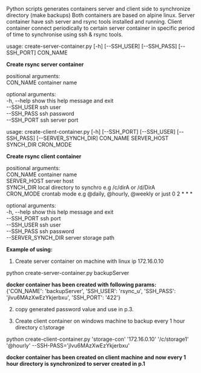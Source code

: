 Python scripts generates containers server and client side to synchronize directory (make backups)
Both containers are based on alpine linux.
Server container have ssh server and rsync tools installed and running.
Client container connect periodically to certain server container in specific period of time to synchronise using ssh & rsync tools.


usage: create-server-container.py [-h] [--SSH_USER] [--SSH_PASS] [--SSH_PORT] CON_NAME <br />

**Create rsync server container**

positional arguments:<br />
  CON_NAME     container name <br />

optional arguments:<br />
  -h, --help   show this help message and exit <br />
  --SSH_USER   ssh user <br />
  --SSH_PASS   ssh password <br />
  --SSH_PORT   ssh server port <br />

usage: create-client-container.py [-h] [--SSH_PORT] [--SSH_USER] [--SSH_PASS] [--SERVER_SYNCH_DIR] CON_NAME SERVER_HOST SYNCH_DIR CRON_MODE

**Create rsync client container**

positional arguments:<br />
  CON_NAME      container name <br />
  SERVER_HOST   server host <br />
  SYNCH_DIR     local directory to synchro e.g /c/dirA or /d/DirA <br />
  CRON_MODE     crontab mode e.g @daily, @hourly, @weekly or just 0 2 * * * <br />

optional arguments: <br />
  -h, --help            show this help message and exit <br />
  --SSH_PORT    ssh port <br />
  --SSH_USER    ssh user <br />
  --SSH_PASS    ssh password <br />
  --SERVER_SYNCH_DIR  server storage path <br />
  

**Example of using:**

1. Create server container on machine with linux ip 172.16.0.10

  python create-server-container.py  backupServer  <br />

  **docker container has been created with following params:  <br />**
    {'CON_NAME': 'backupServer', 'SSH_USER': 'rsync_u', 'SSH_PASS': 'jlvu6MAzXwEzYkjerbxu', 'SSH_PORT': '422'}  <br />
    
2. copy generated password value and use in p.3.

3. Create client container on windows machine to backup every 1 hour directory c:\storage  <br />
  
  python create-client-container.py 'storage-con' '172.16.0.10' '/c/storage1' '@hourly' --SSH-PASS='jlvu6MAzXwEzYkjerbxu' <br />
  
  **docker container has been created on client machine and now every 1 hour directory is synchronized to server created in p.1**
  
